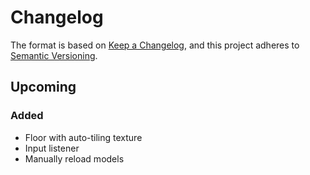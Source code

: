 ﻿# Changelog

The format is based on [Keep a Changelog](https://keepachangelog.com/en/1.0.0/),
and this project adheres
to [Semantic Versioning](https://semver.org/spec/v2.0.0.html).

## Upcoming

### Added

- Floor with auto-tiling texture
- Input listener
- Manually reload models